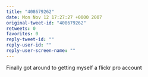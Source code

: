 ```yaml
---
title: "408679262"
date: Mon Nov 12 17:27:27 +0000 2007
original-tweet-id: "408679262"
retweets: 0
favorites: 0
reply-tweet-id: ""
reply-user-id: ""
reply-user-screen-name: ""
---
```

Finally got around to getting myself a flickr pro account
